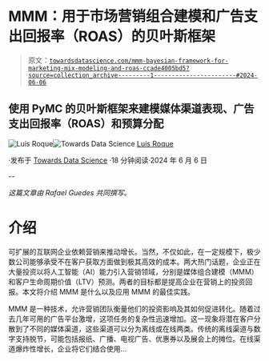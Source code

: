 # MMM：用于市场营销组合建模和广告支出回报率（ROAS）的贝叶斯框架

> 原文：[`towardsdatascience.com/mmm-bayesian-framework-for-marketing-mix-modeling-and-roas-ccade4005bd5?source=collection_archive---------1-----------------------#2024-06-06`](https://towardsdatascience.com/mmm-bayesian-framework-for-marketing-mix-modeling-and-roas-ccade4005bd5?source=collection_archive---------1-----------------------#2024-06-06)

## 使用 PyMC 的贝叶斯框架来建模媒体渠道表现、广告支出回报率（ROAS）和预算分配

[](https://medium.com/@luisroque?source=post_page---byline--ccade4005bd5--------------------------------)![Luís Roque](https://medium.com/@luisroque?source=post_page---byline--ccade4005bd5--------------------------------)[](https://towardsdatascience.com/?source=post_page---byline--ccade4005bd5--------------------------------)![Towards Data Science](https://towardsdatascience.com/?source=post_page---byline--ccade4005bd5--------------------------------) [Luís Roque](https://medium.com/@luisroque?source=post_page---byline--ccade4005bd5--------------------------------)

·发布于 [Towards Data Science](https://towardsdatascience.com/?source=post_page---byline--ccade4005bd5--------------------------------) ·18 分钟阅读·2024 年 6 月 6 日

--

*这篇文章由 Rafael Guedes 共同撰写。*

# 介绍

可扩展的互联网企业依赖营销来推动增长。当然，不仅如此，在一定规模下，极少数公司能够承受不在客户获取方面做到极其高效的成本。两大热门话题，企业正在大量投资以将人工智能（AI）能力引入营销领域，分别是媒体组合建模（MMM）和客户生命周期价值（LTV）预测。两者的目标都是提高企业在营销上的投资回报。本文将介绍 MMM 是什么以及应用 MMM 的最佳实践。

MMM 是一种技术，允许营销团队衡量他们的投资影响及其如何促进转化。随着过去几年可用的广告平台激增，这项任务的复杂性迅速增加。这一现象将潜在客户分散到了不同的媒体渠道，这些渠道可以分为离线或在线两类。传统的离线渠道与数字支持脱节，可能包括报纸、广播、电视广告、优惠券以及展会上的摊位。在线渠道爆炸性增长，企业将它们结合使用…
